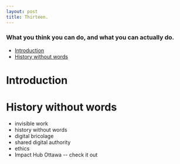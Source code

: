 ```yaml
---
layout: post
title: Thirteen.
---
```


### What you think you can do, and what you can actually do.

- [Introduction](#introduction)
- [History without words](#history-without-words)

# Introduction

# History without words

- invisible work
- history without words
- digital bricolage
- shared digital authority
- ethics
- Impact Hub Ottawa -- check it out
